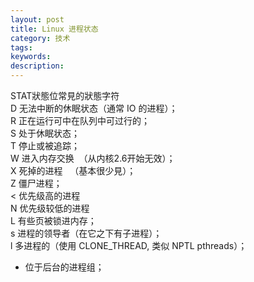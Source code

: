 ```yaml
---
layout: post
title: Linux 进程状态
category: 技术
tags: 
keywords:
description: 
---
```



STAT狀態位常見的狀態字符  
D 无法中断的休眠状态（通常 IO 的进程）；  
R 正在运行可中在队列中可过行的；  
S 处于休眠状态；  
T 停止或被追踪；  
W 进入内存交换  （从内核2.6开始无效）；  
X 死掉的进程   （基本很少見）；  
Z 僵尸进程；  
< 优先级高的进程  
N 优先级较低的进程  
L 有些页被锁进内存；  
s 进程的领导者（在它之下有子进程）；  
l 多进程的（使用 CLONE_THREAD, 类似 NPTL pthreads）；  
+ 位于后台的进程组；  